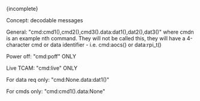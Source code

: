 {incomplete}

Concept: decodable messages

General:
"cmd:cmd1(),cmd2(),cmd3().data:dat1(),dat2(),dat3()"
where cmdn is an example nth command. They will not be called this, they will have a 4-character cmd or data identifier - i.e. cmd:aocs() or data:rpi_t()

Power off:
"cmd:poff" ONLY

Live TCAM:
"cmd:live" ONLY

For data req only:
"cmd:None.data:dat1()"

For cmds only:
"cmd:cmd1().data:None"
